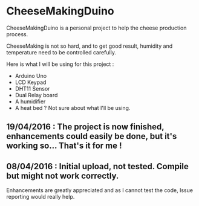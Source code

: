 # CheeseMakingDuino

CheeseMakingDuino is a personal project to help the cheese production process.

CheeseMaking is not so hard, and to get good result, humidity and temperature need to be controlled carefully.

Here is what I will be using for this project :
- Arduino Uno
- LCD Keypad
- DHT11 Sensor
- Dual Relay board
- A humidifier
- A heat bed ? Not sure about what I'll be using.

19/04/2016 : The project is now finished, enhancements could easily be done, but it's working so... That's it for me !
-

08/04/2016 : Initial upload, not tested. Compile but might not work correctly.
-

Enhancements are greatly appreciated and as I cannot test the code, Issue reporting would really help.
